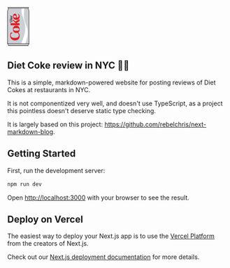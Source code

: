 <img src="./public/images/diet-coke/full-can.svg" width="50" height="auto">

## Diet Coke review in NYC 🗽🥤

This is a simple, markdown-powered website for posting reviews of Diet Cokes at restaurants in NYC.

It is not componentized very well, and doesn't use TypeScript, as a project this pointless doesn't deserve static type checking.

It is largely based on this project: https://github.com/rebelchris/next-markdown-blog.

## Getting Started

First, run the development server:

```bash
npm run dev
```

Open [http://localhost:3000](http://localhost:3000) with your browser to see the result.

## Deploy on Vercel

The easiest way to deploy your Next.js app is to use the [Vercel Platform](https://vercel.com/new?utm_medium=default-template&filter=next.js&utm_source=create-next-app&utm_campaign=create-next-app-readme) from the creators of Next.js.

Check out our [Next.js deployment documentation](https://nextjs.org/docs/deployment) for more details.
